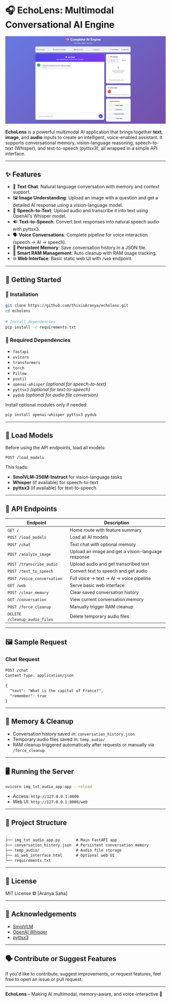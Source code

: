 # 🎧 EchoLens: Multimodal Conversational AI Engine

![EchoLens Preview](Web_interface.png)

**EchoLens** is a powerful multimodal AI application that brings together **text**, **image**, and **audio** inputs to create an intelligent, voice-enabled assistant. It supports conversational memory, vision-language reasoning, speech-to-text (Whisper), and text-to-speech (pyttsx3), all wrapped in a simple API interface.

---

## ✨ Features

- 🧠 **Text Chat**: Natural language conversation with memory and context support.
- 🖼️ **Image Understanding**: Upload an image with a question and get a detailed AI response using a vision-language model.
- 🎤 **Speech-to-Text**: Upload audio and transcribe it into text using OpenAI's Whisper model.
- 🔊 **Text-to-Speech**: Convert text responses into natural speech audio with pyttsx3.
- 🗣️ **Voice Conversations**: Complete pipeline for voice interaction (speech → AI → speech).
- 💾 **Persistent Memory**: Save conversation history in a JSON file.
- 🧹 **Smart RAM Management**: Auto cleanup with RAM usage tracking.
- 🌐 **Web Interface**: Basic static web UI with `/web` endpoint.

---

## 🚀 Getting Started

### 🔧 Installation

```bash
git clone https://github.com/thisisAranya/echolens.git
cd echolens

# Install dependencies
pip install -r requirements.txt
```

### 🧩 Required Dependencies

- `fastapi`
- `uvicorn`
- `transformers`
- `torch`
- `Pillow`
- `psutil`
- `openai-whisper` *(optional for speech-to-text)*
- `pyttsx3` *(optional for text-to-speech)*
- `pydub` *(optional for audio file conversion)*

Install optional modules only if needed:
```bash
pip install openai-whisper pyttsx3 pydub
```

---

## 🧠 Load Models

Before using the API endpoints, load all models:

```http
POST /load_models
```

This loads:
- **SmolVLM-256M-Instruct** for vision-language tasks
- **Whisper** (if available) for speech-to-text
- **pyttsx3** (if available) for text-to-speech

---

## 🧪 API Endpoints

| Endpoint | Description |
|----------|-------------|
| `GET /` | Home route with feature summary |
| `POST /load_models` | Load all AI models |
| `POST /chat` | Text chat with optional memory |
| `POST /analyze_image` | Upload an image and get a vision-language response |
| `POST /transcribe_audio` | Upload audio and get transcribed text |
| `POST /text_to_speech` | Convert text to speech and get audio |
| `POST /voice_conversation` | Full voice → text → AI → voice pipeline |
| `GET /web` | Serve basic web interface |
| `POST /clear_memory` | Clear saved conversation history |
| `GET /conversation` | View current conversation memory |
| `POST /force_cleanup` | Manually trigger RAM cleanup |
| `DELETE /cleanup_audio_files` | Delete temporary audio files |

---

## 🖼️ Sample Request

### Chat Request

```http
POST /chat
Content-Type: application/json

{
  "text": "What is the capital of France?",
  "remember": true
}
```

---

## 🧠 Memory & Cleanup

- Conversation history saved in: `conversation_history.json`
- Temporary audio files saved in: `temp_audio/`
- RAM cleanup triggered automatically after requests or manually via `/force_cleanup`

---

## 🖥️ Running the Server

```bash
uvicorn img_txt_audio_app:app --reload
```

- Access: `http://127.0.0.1:8000`
- Web UI: `http://127.0.0.1:8000/web`

---

## 📂 Project Structure

```
.
├── img_txt_audio_app.py       # Main FastAPI app
├── conversation_history.json  # Persistent conversation memory
├── temp_audio/                # Audio file storage
├── ai_web_interface.html      # Optional web UI
└── requirements.txt
```

---

## 📄 License

MIT License © [Aranya Saha]

---

## 🙌 Acknowledgements

- [SmolVLM](https://huggingface.co/HuggingFaceTB/SmolVLM-256M-Instruct)
- [OpenAI Whisper](https://github.com/openai/whisper)
- [pyttsx3](https://github.com/nateshmbhat/pyttsx3)

---

## 🗣️ Contribute or Suggest Features

If you'd like to contribute, suggest improvements, or request features, feel free to open an issue or pull request.

---

**EchoLens** – Making AI multimodal, memory-aware, and voice-interactive 🚀
